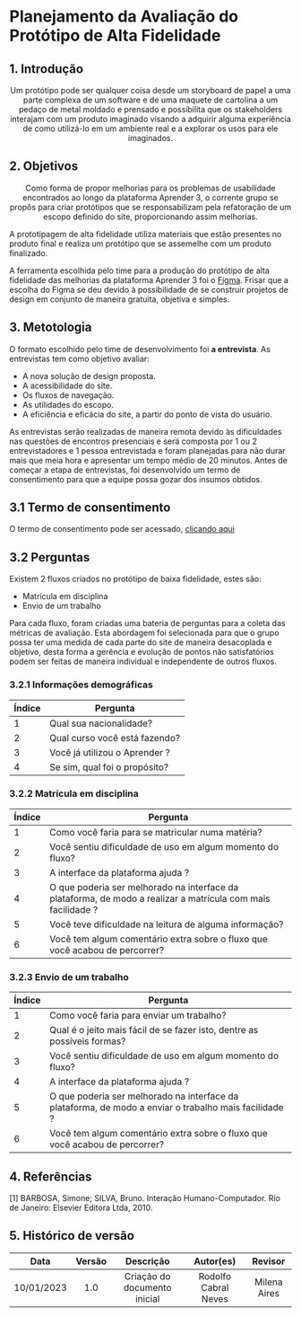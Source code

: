 # Planejamento da Avaliação do Protótipo de Alta Fidelidade

## 1. Introdução

<p align='center'>
Um protótipo pode ser qualquer coisa desde um storyboard de papel a uma parte complexa de um software e de uma maquete de cartolina a um pedaço de metal moldado e prensado e possibilita que os stakeholders interajam com um produto imaginado visando a adquirir alguma experiência de como utilizá-lo em um ambiente real e a explorar os usos para ele imaginados.
</p>


## 2. Objetivos

<p align='center' >Como forma de propor melhorias para os problemas de usabilidade encontrados ao longo da plataforma Aprender 3, o corrente grupo se propôs para criar protótipos que se responsabilizam pela refatoração de um escopo definido do site, proporcionando assim melhorias.

A prototipagem de alta fidelidade utiliza materiais que estão presentes no produto final e realiza um protótipo que se assemelhe com um produto finalizado.

A ferramenta escolhida pelo time para a produção do protótipo de alta fidelidade das melhorias da plataforma Aprender 3 foi o <a href='https://www.figma.com/' target='_blank'>Figma</a>.  Frisar que a escolha do Figma se deu devido à possibilidade de se construir projetos de design em conjunto de maneira gratuita, objetiva e simples.
</p>

## 3. Metotologia

O formato escolhido pelo time de desenvolvimento foi **a entrevista**. As entrevistas tem como objetivo avaliar:

- A nova solução de design proposta.
- A acessibilidade do site.
- Os fluxos de navegação.
- As utilidades do escopo.
- A eficiência e eficácia do site, a partir do ponto de vista do usuário.

As entrevistas serão realizadas de maneira remota devido às dificuldades nas questões de encontros presenciais e será composta por 1 ou 2 entrevistadores e 1 pessoa entrevistada e foram planejadas para não durar mais que meia hora e apresentar um tempo médio de 20 minutos. Antes de começar a etapa de entrevistas, foi desenvolvido um termo de consentimento para que a equipe possa gozar dos insumos obtidos.

## 3.1 Termo de consentimento

O termo de consentimento pode ser acessado, [clicando aqui](https://github.com/Interacao-Humano-Computador/2022.2-Aprender3/blob/main/docs/assets/consentimento.pdf)

## 3.2 Perguntas

Existem 2 fluxos criados no protótipo de baixa fidelidade, estes são:

- Matrícula em disciplina
- Envio de um trabalho

Para cada fluxo, foram criadas uma bateria de perguntas para a coleta das métricas de avaliação. Esta abordagem foi selecionada para que o grupo possa ter uma medida de cada parte do site de maneira desacoplada e objetivo, desta forma a gerência e evolução de pontos não satisfatórios podem ser feitas de maneira individual e independente de outros fluxos.

### 3.2.1 Informações demográficas

| Índice | Pergunta                                                          |
| ------ | ----------------------------------------------------------------- |
| 1      | Qual sua nacionalidade?                                           |
| 2      | Qual curso você está fazendo?                                     |
| 3      | Você já utilizou o Aprender ? |
| 4      | Se sim, qual foi o propósito?                                      |


### 3.2.2 Matrícula em disciplina

| Índice | Pergunta                                                          |
| ------ | ----------------------------------------------------------------- |
| 1      | Como você faria para se matricular numa matéria? |
| 2      | Você sentiu dificuldade de uso em algum momento do fluxo? |
| 3      | A interface da plataforma ajuda ? |
| 4      | O que poderia ser melhorado na interface da plataforma, de modo a realizar a matrícula com mais facilidade ? |
| 5      | Você teve dificuldade na leitura de alguma informação? |
| 6      | Você tem algum comentário extra sobre o fluxo que você acabou de percorrer? |

### 3.2.3 Envio de um trabalho

| Índice | Pergunta                                                          |
| ------ | ----------------------------------------------------------------- |
| 1      | Como você faria para enviar um trabalho? |
| 2      | Qual é o jeito mais fácil de se fazer isto, dentre as possíveis formas? |
| 3      | Você sentiu dificuldade de uso em algum momento do fluxo? |
| 4      | A interface da plataforma ajuda ? |
| 5      | O que poderia ser melhorado na interface da plataforma, de modo a enviar o trabalho mais facilidade ? |
| 6      | Você tem algum comentário extra sobre o fluxo que você acabou de percorrer? |

## 4. Referências

[1] BARBOSA, Simone; SILVA, Bruno. Interação Humano-Computador. Rio de Janeiro: Elsevier Editora Ltda, 2010.

## 5. Histórico de versão
|    Data    | Versão | Descrição    | Autor(es)    | Revisor            |
| :--------: | :----: | :----------: | :----------: | :----------------: |
| 10/01/2023 |  1.0   | Criação do documento inicial |  Rodolfo Cabral Neves | Milena Aires |